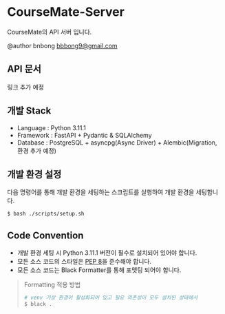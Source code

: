 # CourseMate-Server

CourseMate의 API 서버 입니다.

@author bnbong bbbong9@gmail.com

## API 문서
링크 추가 예정

## 개발 Stack
- Language : Python 3.11.1
- Framework : FastAPI + Pydantic & SQLAlchemy
- Database : PostgreSQL + asyncpg(Async Driver) + Alembic(Migration, 환경 추가 예정)

## 개발 환경 설정
다음 명령어를 통해 개발 환경을 세팅하는 스크립트를 실행하여 개발 환경을 세팅합니다.
```bash
$ bash ./scripts/setup.sh
```

## Code Convention
- 개발 환경 세팅 시 Python 3.11.1 버전이 필수로 설치되어 있어야 합니다.
- 모든 소스 코드의 스타일은 [PEP 8](https://peps.python.org/pep-0008/)을 준수해야 합니다.
- 모든 소스 코드는 Black Formatter를 통해 포맷팅 되어야 합니다.
> Formatting 적용 방법
> ```bash
> # venv 가상 환경이 활성화되어 있고 필요 의존성이 모두 설치된 상태에서
> $ black .
> ```
